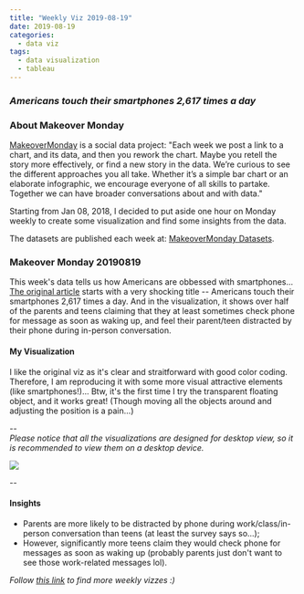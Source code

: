 ```yaml
---
title: "Weekly Viz 2019-08-19"
date: 2019-08-19
categories:
  - data viz
tags:
  - data visualization
  - tableau
---
```


### *Americans touch their smartphones 2,617 times a day*


### About Makeover Monday

[MakeoverMonday](http://www.makeovermonday.co.uk/) is a social data project:
"Each week we post a link to a chart, and its data, and then you rework the chart.
Maybe you retell the story more effectively, or find a new story in the data.
We’re curious to see the different approaches you all take. Whether it’s a simple bar chart or an elaborate infographic, we encourage everyone of all skills to partake.
Together we can have broader conversations about and with data."

Starting from Jan 08, 2018, I decided to put aside one hour on Monday weekly to create some visualization and find some insights from the data.

The datasets are published each week at: [MakeoverMonday Datasets](http://www.makeovermonday.co.uk/data/).

### Makeover Monday 20190819

This week's data tells us how Americans are obbessed with smartphones... [The original article](https://www.cnbc.com/2019/04/09/cal-newport-a-digital-declutter-can-help-you-reduce-smartphone-time.html) starts with a very shocking title -- Americans touch their smartphones 2,617 times a day. And in the visualization, it shows over half of the parents and teens claiming that they at least sometimes check phone for message as soon as waking up, and feel their parent/teen distracted by their phone during in-person conversation.   

#### My Visualization

I like the original viz as it's clear and straitforward with good color coding. Therefore, I am reproducing it with some more visual attractive elements (like smartphones!)... Btw, it's the first time I try the transparent floating object, and it works great! (Though moving all the objects around and adjusting the position is a pain...) 

--  
*Please notice that all the visualizations are designed for desktop view, so it is recommended to view them on a desktop device.*  

<div class='tableauPlaceholder' id='viz1566273897539' style='position: relative'>
<noscript><a href='#'>
  <img alt=' ' src='https:&#47;&#47;public.tableau.com&#47;static&#47;images&#47;Ma&#47;MakeOverMonday20190819&#47;AmericansSmartphoneUsage&#47;1_rss.png' style='border: none' />
</a></noscript>
<object class='tableauViz'  style='display:none;'>
  <param name='host_url' value='https%3A%2F%2Fpublic.tableau.com%2F' />
  <param name='embed_code_version' value='3' />
  <param name='site_root' value='' />
  <param name='name' value='MakeOverMonday20190819&#47;AmericansSmartphoneUsage' />
  <param name='tabs' value='no' />
  <param name='toolbar' value='yes' />
  <param name='static_image' value='https:&#47;&#47;public.tableau.com&#47;static&#47;images&#47;Ma&#47;MakeOverMonday20190819&#47;AmericansSmartphoneUsage&#47;1.png' /> 
  <param name='animate_transition' value='yes' />
  <param name='display_static_image' value='yes' />
  <param name='display_spinner' value='yes' />
  <param name='display_overlay' value='yes' />
  <param name='display_count' value='yes' />
  <param name='filter' value='publish=yes' />
</object></div>           
<script type='text/javascript'>        
  var divElement = document.getElementById('viz1566273897539');   
  var vizElement = divElement.getElementsByTagName('object')[0];      
  if ( divElement.offsetWidth > 800 ) { vizElement.style.width='800px';vizElement.style.height='827px';} else if ( divElement.offsetWidth > 500 ) { vizElement.style.width='800px';vizElement.style.height='827px';} else { vizElement.style.width='100%';vizElement.style.height='1727px';}              
  var scriptElement = document.createElement('script');              
  scriptElement.src = 'https://public.tableau.com/javascripts/api/viz_v1.js';    
  vizElement.parentNode.insertBefore(scriptElement, vizElement);              
</script>
  
--  

#### Insights
* Parents are more likely to be distracted by phone during work/class/in-person conversation than teens (at least the survey says so...);  
* However, significantly more teens claim they would check phone for messages as soon as waking up (probably parents just don't want to see those work-related messages lol).  


*Follow [this link](https://yudong-94.github.io/personal-website/project/MakeOverMonday2019/) to find more weekly vizzes :)*